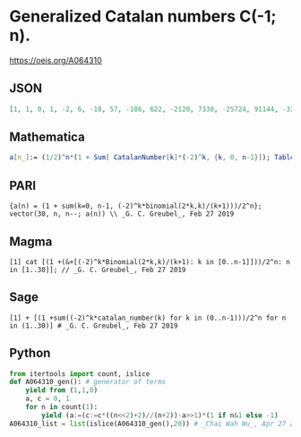 # Generalized Catalan numbers C\(\-1; n\)\.
https://oeis.org/A064310
## JSON
```JSON
[1, 1, 0, 1, -2, 6, -18, 57, -186, 622, -2120, 7338, -25724, 91144, -325878, 1174281, -4260282, 15548694, -57048048, 210295326, -778483932, 2892818244, -10786724388, 40347919626, -151355847012, 569274150156]
```
## Mathematica
```Mathematica
a[n_]:= (1/2)^n*(1 + Sum[ CatalanNumber[k]*(-2)^k, {k, 0, n-1}]); Table[a[n], {n, 0, 30}] (* _Jean-François Alcover_, Jul 17 2013 *)
```
## PARI
```PARI
{a(n) = (1 + sum(k=0, n-1, (-2)^k*binomial(2*k,k)/(k+1)))/2^n};
vector(30, n, n--; a(n)) \\ _G. C. Greubel_, Feb 27 2019
```
## Magma
```Magma
[1] cat [(1 +(&+[(-2)^k*Binomial(2*k,k)/(k+1): k in [0..n-1]]))/2^n: n in [1..30]]; // _G. C. Greubel_, Feb 27 2019
```
## Sage
```Sage
[1] + [(1 +sum((-2)^k*catalan_number(k) for k in (0..n-1)))/2^n for n in (1..30)] # _G. C. Greubel_, Feb 27 2019
```
## Python
```Python
from itertools import count, islice
def A064310_gen(): # generator of terms
    yield from (1,1,0)
    a, c = 0, 1
    for n in count(1):
        yield (a:=(c:=c*((n<<2)+2)//(n+2))-a>>1)*(1 if n&1 else -1)
A064310_list = list(islice(A064310_gen(),20)) # _Chai Wah Wu_, Apr 27 2023
```
